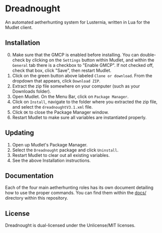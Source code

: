 Dreadnought
===========

An automated aetherhunting system for Lusternia, written in Lua for the Mudlet client.

Installation
----------

0. Make sure that the GMCP is enabled before installing. You can double-check by clicking on the `Settings` button within Mudlet, and within the `General` tab there is a checkbox to "Enable GMCP". If not checked off, check that box, click "Save", then restart Mudlet.
1. Click on the green button above labeled `Clone or download`. From the dropdown that appears, click `Download ZIP`.
2. Extract the zip file somewhere on your computer (such as your Downloads folder).
3. Open Mudlet. On the Menu Bar, click on `Package Manager`.
4. Click on `Install`, navigate to the folder where you extracted the zip file, and select the `dreadnoughtV3.1.xml` file.
5. Click `OK` to close the Package Manager window.
6. Restart Mudlet to make sure all variables are instantiated properly.

Updating
--------

1. Open up Mudlet's Package Manager.
2. Select the `Dreadnought` package and click `Uninstall`.
3. Restart Mudlet to clear out all existing variables.
4. See the above Installation instructions.

Documentation
-------------

Each of the four main aetherhunting roles has its own document detailing how to use the proper commands. You can find them within the [docs/](./docs/) directory within this repository.

License
-------

Dreadnought is dual-licensed under the Unlicense/MIT licenses.

